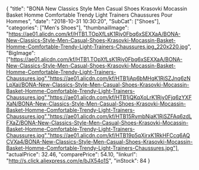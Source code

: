 {
	"title": "BONA New Classics Style Men Casual Shoes Krasovki Mocassin Basket Homme Comfortable Trendy Light Trainers Chaussures Pour Hommes",
	"date": "2018-10-31 10:30:20",
	"SubCat": ["Shoes"],
	"categories": ["Men's Shoes"],
	"thumbnailImage": "https://ae01.alicdn.com/kf/HTB1.TOpXfLsK1Rjy0Fbq6xSEXXaA/BONA-New-Classics-Style-Men-Casual-Shoes-Krasovki-Mocassin-Basket-Homme-Comfortable-Trendy-Light-Trainers-Chaussures.jpg_220x220.jpg",
	"BigImage": ["https://ae01.alicdn.com/kf/HTB1.TOpXfLsK1Rjy0Fbq6xSEXXaA/BONA-New-Classics-Style-Men-Casual-Shoes-Krasovki-Mocassin-Basket-Homme-Comfortable-Trendy-Light-Trainers-Chaussures.jpg","https://ae01.alicdn.com/kf/HTB1jAp6bMHqK1RjSZJnq6zNLpXai/BONA-New-Classics-Style-Men-Casual-Shoes-Krasovki-Mocassin-Basket-Homme-Comfortable-Trendy-Light-Trainers-Chaussures.jpg","https://ae01.alicdn.com/kf/HTB1jQKqXoLrK1Rjy0Fjq6zYXFXaN/BONA-New-Classics-Style-Men-Casual-Shoes-Krasovki-Mocassin-Basket-Homme-Comfortable-Trendy-Light-Trainers-Chaussures.jpg","https://ae01.alicdn.com/kf/HTB15RymbNjaK1RjSZFAq6zdLFXaZ/BONA-New-Classics-Style-Men-Casual-Shoes-Krasovki-Mocassin-Basket-Homme-Comfortable-Trendy-Light-Trainers-Chaussures.jpg","https://ae01.alicdn.com/kf/HTB19p5qXirxK1RkHFCcq6AQCVXa4/BONA-New-Classics-Style-Men-Casual-Shoes-Krasovki-Mocassin-Basket-Homme-Comfortable-Trendy-Light-Trainers-Chaussures.jpg"],
	"actualPrice": 32.46,
	"comparePrice": 54.10,
	"linkurl": "http://s.click.aliexpress.com/e/bJX54o1S",
	"inStock": 84
}
